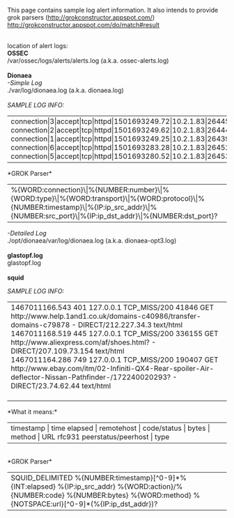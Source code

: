 This page contains sample log alert information. It also intends to provide grok parsers (http://grokconstructor.appspot.com/)<br />
http://grokconstructor.appspot.com/do/match#result<br />
<br />


location of alert logs: <br />
**OSSEC**<br />
/var/ossec/logs/alerts/alerts.log (a.k.a. ossec-alerts.log)<br />
<br />
**Dionaea** <br />
*-Simple Log*<br />
./var/log/dionaea.log (a.k.a. dionaea.log)<br />
<br />
*SAMPLE LOG INFO:*<br />
<table><tr><td>
connection|3|accept|tcp|httpd|1501693249.72|10.2.1.83|26445|10.2.1.99|80<br />
connection|2|accept|tcp|httpd|1501693249.62|10.2.1.83|26444|10.2.1.99|80<br />
connection|1|accept|tcp|httpd|1501693249.25|10.2.1.83|26439|10.2.1.99|80<br />
connection|6|accept|tcp|httpd|1501693283.28|10.2.1.83|26452|10.2.1.99|80<br />
connection|5|accept|tcp|httpd|1501693280.52|10.2.1.83|26453|10.2.1.99|80<br />
</td></tr></table>
*GROK Parser*<br />
<table><tr><td>
%{WORD:connection}\|%{NUMBER:number}\|%{WORD:type}\|%{WORD:transport}\|%{WORD:protocol}\|%{NUMBER:timestamp}\|%{IP:ip_src_addr}\|%{NUMBER:src_port}\|%{IP:ip_dst_addr}\|%{NUMBER:dst_port}?
</td></tr></table>

*-Detailed Log*<br />
./opt/dionaea/var/log/dionaea.log (a.k.a. dionaea-opt3.log)<br />
<br />
**glastopf.log**<br />
glastopf.log<br />
<br />
**squid**<br />

*SAMPLE LOG INFO:*<br />
<table><tr><td>
1467011166.543    401 127.0.0.1 TCP_MISS/200 41846 GET http://www.help.1and1.co.uk/domains-c40986/transfer-domains-c79878 - DIRECT/212.227.34.3 text/html<br />
1467011168.519    445 127.0.0.1 TCP_MISS/200 336155 GET http://www.aliexpress.com/af/shoes.html? - DIRECT/207.109.73.154 text/html<br />
1467011164.286    749 127.0.0.1 TCP_MISS/200 190407 GET http://www.ebay.com/itm/02-Infiniti-QX4-Rear-spoiler-Air-deflector-Nissan-Pathfinder-/172240020293? - DIRECT/23.74.62.44 text/html<br />
<br />
</td></tr></table>
*What it means:*<br />
<table><tr><td>
timestamp | time elapsed | remotehost | code/status | bytes | method | URL rfc931 peerstatus/peerhost | type<br />
</td></tr></table>
<br />
*GROK Parser*<br />
<table><tr><td>
SQUID_DELIMITED %{NUMBER:timestamp}[^0-9]*%{INT:elapsed} %{IP:ip_src_addr} %{WORD:action}/%{NUMBER:code} %{NUMBER:bytes} %{WORD:method} %{NOTSPACE:url}[^0-9]*(%{IP:ip_dst_addr})?<br />
</td></tr></table>

